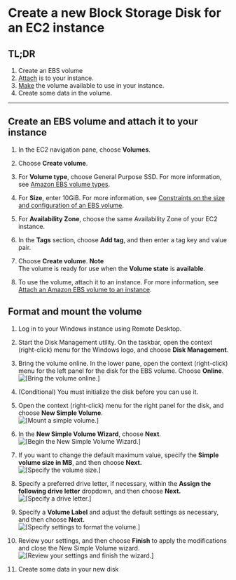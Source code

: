 # Create a new Block Storage Disk for an EC2 instance

## TL;DR

1. Create an EBS volume
2. [Attach](https://docs.aws.amazon.com/AWSEC2/latest/WindowsGuide/ebs-attaching-volume.html) is to your instance.
3. [Make](https://docs.aws.amazon.com/AWSEC2/latest/WindowsGuide/ebs-using-volumes.html) the volume available to use in your instance.
4. Create some data in the volume. 

---

## Create an EBS volume and attach it to your instance

1. In the EC2 navigation pane, choose **Volumes**\.

2. Choose **Create volume**\.

3. For **Volume type**, choose General Purpose SSD\. For more information, see [Amazon EBS volume types](ebs-volume-types.md)\.

4. For **Size**, enter 10GiB\. For more information, see [Constraints on the size and configuration of an EBS volume](volume_constraints.md)\.

5. For **Availability Zone**, choose the same Availability Zone of your EC2 instance.

6. In the **Tags** section, choose **Add tag**, and then enter a tag key and value pair\.

7. Choose **Create volume**\.
   **Note**  
   The volume is ready for use when the **Volume state** is **available**\.

8. To use the volume, attach it to an instance\. For more information, see [Attach an Amazon EBS volume to an instance](ebs-attaching-volume.md)\.


## Format and mount the volume 


1. Log in to your Windows instance using Remote Desktop\. 

1. Start the Disk Management utility\. On the taskbar, open the context \(right\-click\) menu for the Windows logo, and choose **Disk Management**\.

1. Bring the volume online\. In the lower pane, open the context \(right\-click\) menu for the left panel for the disk for the EBS volume\. Choose **Online**\.  
   ![\[Bring the volume online.\]](http://docs.aws.amazon.com/AWSEC2/latest/WindowsGuide/images/windows-2016-volume-online.png)

1. \(Conditional\) You must initialize the disk before you can use it\.

1. Open the context \(right\-click\) menu for the right panel for the disk, and choose **New Simple Volume**\.  
   ![\[Mount a simple volume.\]](http://docs.aws.amazon.com/AWSEC2/latest/WindowsGuide/images/windows-2016-new-simple-volume.png)

1. In the **New Simple Volume Wizard**, choose **Next**\.  
   ![\[Begin the New Simple Volume Wizard.\]](http://docs.aws.amazon.com/AWSEC2/latest/WindowsGuide/images/windows-2016-new-simple-volume-wizard-welcome.png)

1. If you want to change the default maximum value, specify the **Simple volume size in MB**, and then choose **Next\.**  
   ![\[Specify the volume size.\]](http://docs.aws.amazon.com/AWSEC2/latest/WindowsGuide/images/windows-2016-new-simple-volume-wizard-size.png)

1. Specify a preferred drive letter, if necessary, within the **Assign the following drive letter** dropdown, and then choose **Next\.**  
   ![\[Specify a drive letter.\]](http://docs.aws.amazon.com/AWSEC2/latest/WindowsGuide/images/windows-2016-new-simple-volume-wizard-letter.png)

1. Specify a **Volume Label** and adjust the default settings as necessary, and then choose **Next\.**  
   ![\[Specify settings to format the volume.\]](http://docs.aws.amazon.com/AWSEC2/latest/WindowsGuide/images/windows-2016-new-simple-volume-wizard-format.png)

1. Review your settings, and then choose **Finish** to apply the modifications and close the New Simple Volume wizard\.  
   ![\[Review your settings and finish the wizard.\]](http://docs.aws.amazon.com/AWSEC2/latest/WindowsGuide/images/windows-2016-new-simple-volume-wizard-finish.png)


1. Create some data in your new disk